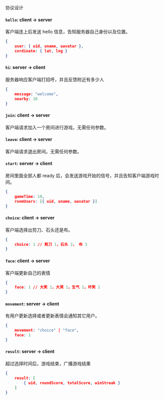 

协议设计

#### `hello`: client -> server

客户端连上后发送 hello 信息，告知服务器自己身份以及位置。

```json
{
    user: { uid, uname, uavatar },
    cordinate: { lat, lng }
}
```

#### `hi`: server -> client

服务器响应客户端打招呼，并且反馈附近有多少人

```json
{
    message: "welcome",
    nearby: 10
}
```

#### `join`: client -> server

客户端请求加入一个房间进行游戏。无需任何参数。

#### `leave`: client -> server

客户端请求退出房间。无需任何参数。

#### `start`: server -> client

房间里面全部人都 ready 后，会发送游戏开始的信号，并且告知客户端游戏时间。

```json
{
    gameTime: 10,
    roomUsers: [{ uid, uname, uavatar }]
}
```

#### `choice`: client -> server

客户端选择出剪刀、石头还是布。

```json
{
    choice: 1 // 剪刀 1，石头 2， 布 3
}
```

#### `face`: client -> server

客户端更新自己的表情

```json
{
    face: 1 // 大笑 1，大哭 1，生气 1，坏笑 1
}
```

#### `movement`: server -> client

有用户更新选择或者更新表情会通知其它用户。

```json
{
    movement: "choice" | "face",
    face: 1
}
```

#### `result`: server -> client

超过选择时间后，游戏结束，广播游戏结果

```json
{
    result: [
        { uid, roundScore, totalScore, winStreak }
    ]
}
```